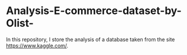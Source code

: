 # Analysis-E-commerce-dataset-by-Olist-
In this repository, I store the analysis of a database taken from the site https://www.kaggle.com/.
